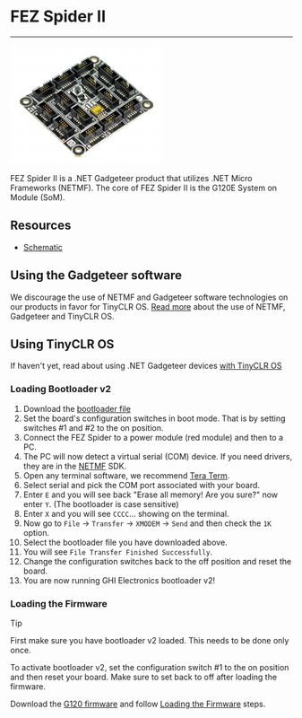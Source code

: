 # FEZ Spider II
---
![FEZ Spider II](images/fez-spider-ii.jpg)

FEZ Spider II is a .NET Gadgeteer product that utilizes .NET Micro Frameworks (NETMF). The core of FEZ Spider II is the G120E System on Module (SoM).

## Resources
* [Schematic](http://files.ghielectronics.com/downloads/Schematics/FEZ/FEZ%20Spider%20II%20Schematic.pdf)

## Using the Gadgeteer software
We discourage the use of NETMF and Gadgeteer software technologies on our products in favor for TinyCLR OS. [Read more](intro.md) about the use of NETMF, Gadgeteer and TinyCLR OS.

## Using TinyCLR OS
If haven't yet, read about using .NET Gadgeteer devices [with TinyCLR OS](intro.md#with-tinyclr-os)

### Loading Bootloader v2

1. Download the [bootloader file](../../software/tinyclr/loaders/ghi-bootloader.md#g120)
2. Set the board's configuration switches in boot mode. That is by setting switches #1 and #2 to the on position.
3. Connect the FEZ Spider to a power module (red module) and then to a PC.
4. The PC will now detect a virtual serial (COM) device. If you need drivers, they are in the [NETMF](../../software/netmf/intro.md) SDK.
5. Open any terminal software, we recommend [Tera Term](http://ttssh2.osdn.jp/).
6. Select serial and pick the COM port associated with your board.
7. Enter `E` and you will see back "Erase all memory! Are you sure?" now enter `Y`. (The bootloader is case sensitive)
8. Enter `X` and you will see `CCCC`... showing on the terminal.
9. Now go to `File` -> `Transfer` -> `XMODEM` -> `Send` and then check the `1K` option.
10. Select the bootloader file you have downloaded above.
11. You will see `File Transfer Finished Successfully`.
12. Change the configuration switches back to the off position and reset the board.
13. You are now running GHI Electronics bootloader v2!

### Loading the Firmware

> [!Tip]
> First make sure you have bootloader v2 loaded. This needs to be done only once.

To activate bootloader v2, set the configuration switch #1 to the on position and then reset your board. Make sure to set back to off after loading the firmware.

Download the [G120 firmware](../../software/tinyclr/downloads.md#g120) and follow [Loading the Firmware](../../software/tinyclr/loaders/ghi-bootloader.md#loading-the-firmware) steps.

